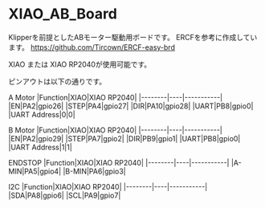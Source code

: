 # XIAO_AB_Board
Klipperを前提としたABモーター駆動用ボードです。
ERCFを参考に作成しています。
https://github.com/Tircown/ERCF-easy-brd

XIAO または XIAO RP2040が使用可能です。

ピンアウトは以下の通りです。

A Motor
|Function|XIAO|XIAO RP2040|
|--------|----|-----------|
|EN|PA2|gpio26|
|STEP|PA4|gpio27|
|DIR|PA10|gpio28|
|UART|PB8|gpio0|
|UART Address|0|0|

B Motor
|Function|XIAO|XIAO RP2040|
|--------|----|-----------|
|EN|PA2|gpio29|
|STEP|PA7|gpio2|
|DIR|PB9|gpio1|
|UART|PB8|gpio0|
|UART Address|1|1|

ENDSTOP
|Function|XIAO|XIAO RP2040|
|--------|----|-----------|
|A-MIN|PA5|gpio4|
|B-MIN|PA6|gpio3|

I2C
|Function|XIAO|XIAO RP2040|
|--------|----|-----------|
|SDA|PA8|gpio6|
|SCL|PA9|gpio7|
